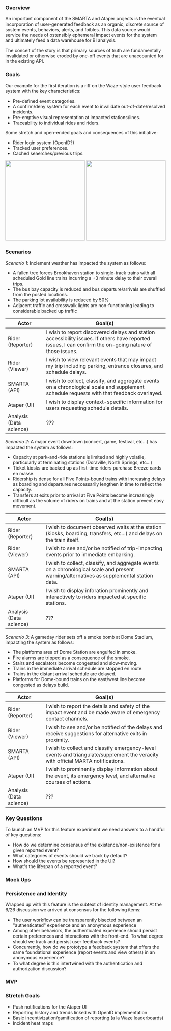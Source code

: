 ### Overview

An important component of the SMARTA and Ataper projects is the eventual incorporation of user-generated feedback as an organic, discrete source of system events, behaviors, alerts, and foibles. This data source would service the needs of ostensibly ephemeral impact events for the system and ultimately feed a data warehouse for BI analysis. 

The conceit of the story is that primary sources of truth are fundamentally invalidated or otherwise eroded by one-off events that are unaccounted for in the existing API.

### Goals

Our example for the first iteration is a riff on the Waze-style user feedback system with the key characteristics:

* Pre-defined event categories.
* A confirm/deny system for each event to invalidate out-of-date/resolved incidents.
* Pre-emptive visual representation at impacted stations/lines.
* Traceability to individual rides and riders. 

Some stretch and open-ended goals and consequences of this initiative: 

* Rider login system (OpenID?)
* Tracked user preferences.
* Cached seaerches/previous trips.


<img src="https://i.imgur.com/l3VooIs.png" width="250" />

<img src="https://i.imgur.com/TmHonoS.png" width="250" />


### Scenarios

*Scenario 1*: Inclement weather has impacted the system as follows: 

  * A fallen tree forces Brookhaven station to single-track trains with all scheduled Gold line trains incurring a +3 minute delay to their overall trips. 
  * The bus bay capacity is reduced and bus departure/arrivals are shuffled from the posted locations.
  * The parking lot availability is reduced by 50% 
  * Adjacent traffic and crosswalk lights are non-functioning leading to considerable backed up traffic
  
|Actor|Goal(s)| 
|---|---|
|Rider (Reporter)| I wish to report discovered delays and station accessibility issues. If others have reported issues, I can confirm the on-going nature of those issues. |
|Rider (Viewer)| I wish to view relevant events that may impact my trip including parking, entrance closures, and schedule delays. |
|SMARTA (API)| I wish to collect, classify, and aggregate events on a chronological scale and supplement schedule requests with that feedback overlayed. |
|Ataper (UI)| I wish to display context-specific information for users requesting schedule details. |
|Analysis (Data science)| ??? |

*Scenario 2*: A major event downtown (concert, game, festival, etc...) has impacted the system as follows: 
  
  * Capacity at park-and-ride stations is limited and highly volatile, particularly at terminating stations (Doraville, North Springs, etc...)
  * Ticket kiosks are backed up as first-time riders purchase Breeze cards en masse.
  * Ridership is dense for all Five Points-bound trains with increasing delays as boarding and departures neccessarily lengthen in time to reflect the capacity.
  * Transfers at exits prior to arrival at Five Points become increasingly difficult as the volume of riders on trains and at the station prevent easy movement.
  
|Actor|Goal(s)| 
|---|---|
|Rider (Reporter)| I wish to document observed waits at the station (kiosks, boarding, transfers, etc...) and delays on the train itself. |
|Rider (Viewer)| I wish to see and/or be notified of trip-impacting events prior to immediate embarking. |
|SMARTA (API)| I wish to collect, classify, and aggregate events on a chronological scale and present warning/alternatives as supplemental station data. |
|Ataper (UI)| I wish to display inforation prominently and interactively to riders impacted at specific stations. |
|Analysis (Data science)| ??? |

*Scenario 3*: A gameday rider sets off a smoke bomb at Dome Stadium, impacting the system as follows:

  * The platforms area of Dome Station are engulfed in smoke.
  * Fire alarms are tripped as a consequence of the smoke.
  * Stairs and escalators become congested and slow-moving.
  * Trains in the immediate arrival schedule are stopped en route.
  * Trains in the distant arrival schedule are delayed.
  * Platforms for Dome-bound trains on the east/west line become congested as delays build.
   
|Actor|Goal(s)| 
|---|---|
|Rider (Reporter)| I wish to report the details and safety of the impact event and be made aware of emergency contact channels. |
|Rider (Viewer)| I wish to see and/or be notified of the delays and receive suggestions for alternative exits in proximity. |
|SMARTA (API)| I wish to collect and classify emergency-level events and triangulate/supplement the veracity with official MARTA notifications. |
|Ataper (UI)| I wish to prominently display information about the event, its emergency level, and alternative courses of actions. |
|Analysis (Data science)| ??? |


### Key Questions

To launch an MVP for this feature experiment we need answers to a handful of key questions:

* How do we determine consensus of the existence/non-existence for a given reported event? 
* What categories of events should we track by default?
* How should the events be represented in the UI?
* What's the lifespan of a reported event?


### Mock Ups

### Persistence and Identity

Wrapped up with this feature is the subtext of identity management. At the 6/26 discussion we arrived at consensus for the following items: 

* The user workflow can be transparently bisected between an "authenticated" experience and an anonymous experience
* Among other behaviors, the authenticated experience should persist certain preferences and interactions with the front-end. To what degree should we track and persist user feedback events?
* Concurrently, how do we prototype a feedback system that offers the same foundational experience (report events and view others) in an anonymous experience?
* To what degree is this intertwined with the authentication and authorization discussion?

### MVP

### Stretch Goals

* Push notifications for the Ataper UI
* Reporting history and trends linked with OpenID implementation
* Basic incentivization/gamification of reporting (a la Waze leaderboards)
* Incident heat maps

